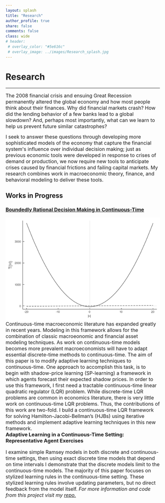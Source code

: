 ```yaml
---
layout: splash
title: "Research"
author_profile: true
share: false 
comments: false
class: wide 
# header:
 # overlay_color: "#5e616c"
 # overlay_image: ../images/Research_splash.jpg
---
```

# Research 
---
<font size="3">
The 2008 financial crisis and ensuing Great Recession permanently altered the global economy and how most people think about their finances. 
Why did financial markets crash? How did the lending behavior of a few banks lead to a global slowdown? 
And, perhaps most importantly, what can we learn to help us prevent future similar catastrophes? 

I seek to answer these questions through developing more sophisticated models of the economy that capture the financial system's influence over individual decision making; just as previous economic tools were developed in response to crises of demand or production, we now require new tools to anticipate crises caused by financial frictions and failing capital markets. 
My research combines work in macroeconomic theory, finance, and behavioral modeling to deliver these tools. 
</font>

## Works in Progress

### [Boundedly Rational Decision Making in Continuous-Time]("/images/Lester-Chandler_CH2")
<div class="container2">
<img class="img-responsive" style="float: left;margin-right:25px" src="/images/tmap.png"> 
<div style="float:right;">
<font size="3">
Continuous-time macroeconomic literature has expanded greatly in recent years. 
Modeling in this framework allows for the combination of classic macroeonomic and financial asset modeling techniques. 
As work on continuous-time models becomes more prevalent macroeconomists will have to adapt essential discrete-time methods to continuous-time. 
The aim of this paper is to modify adaptive learning techniques to continuous-time. 
One approach to accomplish this  task,  is  to  begin  with  shadow-price  learning  (SP-learning) a framework in  which  agents  forecast  their  expected  shadow  prices. 
In  order  to  use  this framework, I first need a tractable continuous-time linear quadratic regulator (LQR) problem. 
While discrete-time LQR problems are common in economics literature, there is very little work on continuous-time LQR problems. 
Thus, the contributions of this work are two-fold. I build a continuous-time LQR framework  for  solving  Hamilton-Jacobi-Bellman’s  (HJBs) using iterative methods and implement adaptive learning techniques in this new framework.
</font>
</div>
</div> 

### Adaptive Learning in a Continuous-Time Setting: Representative Agent Exercises 
<font size="3">I examine simple Ramsey models in both discrete and continuous-time settings, 
then using exact discrete time models that depend on time intervals I demonstrate that the discrete models limit to the continuous-time models.
The majority of this paper focuses on stylized learning rules in the continuous-time setting. 
These stylized learning rules involve updating parameters, but no direct feedback from the model itself.</font>
*<font size="3">For more information and code from this project visit my <a href="https://github.com/chandlerlester/Stylized_Learning">repo.</a></font>*



